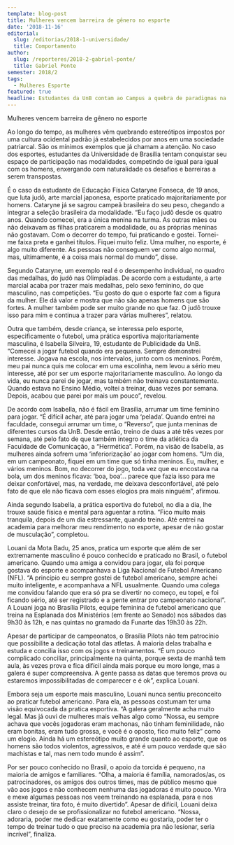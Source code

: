 ```yaml
---
template: blog-post
title: Mulheres vencem barreira de gênero no esporte
date: '2018-11-16'
editorial:
  slug: /editorias/2018-1-universidade/
  title: Comportamento
author:
  slug: /reporteres/2018-2-gabriel-ponte/
  title: Gabriel Ponte
semester: 2018/2
tags:
  - Mulheres Esporte
featured: true
headline: Estudantes da UnB contam ao Campus a quebra de paradigmas na prática esportiva
---
```

Mulheres vencem barreira de gênero no esporte

Ao longo do tempo, as mulheres vêm quebrando estereótipos impostos por uma cultura ocidental padrão já estabelecidos por anos em uma sociedade patriarcal. São os mínimos exemplos que já chamam a atenção. No caso dos esportes, estudantes da Universidade de Brasília tentam conquistar seu espaço de participação nas modalidades, competindo de igual para igual com os homens, enxergando com naturalidade os desafios e barreiras a serem transpostas.

É o caso da estudante de Educação Física Cataryne Fonseca, de 19 anos, que luta judô, arte marcial japonesa, esporte praticado majoritariamente por homens. Cataryne já se sagrou campeã brasileira do seu peso, chegando a integrar a seleção brasileira da modalidade. “Eu faço judô desde os quatro anos. Quando comecei, era a única menina na turma. As outras mães ou não deixavam as filhas praticarem a modalidade, ou as próprias meninas não gostavam. Com o decorrer do tempo, fui praticando e gostei. Tornei-me faixa preta e ganhei títulos. Fiquei muito feliz. Uma mulher, no esporte, é algo muito diferente. As pessoas não conseguem ver como algo normal, mas, ultimamente, é a coisa mais normal do mundo”, disse.

Segundo Cataryne, um exemplo real é o desempenho individual, no quadro das medalhas, do judô nas Olimpíadas. De acordo com a estudante, a arte marcial acaba por trazer mais medalhas, pelo sexo feminino, do que masculino, nas competições. “Eu gosto do que o esporte faz com a figura da mulher. Ele dá valor e mostra que não são apenas homens que são fortes. A mulher também pode ser muito grande no que faz. O judô trouxe isso para mim e continua a trazer para várias mulheres”, relatou.

Outra que também, desde criança, se interessa pelo esporte, especificamente o futebol, uma prática esportiva majoritariamente masculina, é Isabella Silveira, 19, estudante de Publicidade da UnB. “Comecei a jogar futebol quando era pequena. Sempre demonstrei interesse. Jogava na escola, nos intervalos, junto com os meninos. Porém, meu pai nunca quis me colocar em uma escolinha, nem levou a sério meu interesse, até por ser um esporte majoritariamente masculino. Ao longo da vida, eu nunca parei de jogar, mas também não treinava constantemente. Quando estava no Ensino Médio, voltei a treinar, duas vezes por semana. Depois, acabou que parei por mais um pouco”, revelou.

De acordo com Isabella, não é fácil em Brasília, arrumar um time feminino para jogar. “É difícil achar, até para jogar uma ‘pelada’. Quando entrei na faculdade, consegui arrumar um time, o “Reverso”, que junta meninas de diferentes cursos da UnB. Desde então, treino de duas a até três vezes por semana, até pelo fato de que também integro o time da atlética da Faculdade de Comunicação, a “Hermética”. Porém, na visão de Isabella, as mulheres ainda sofrem uma ‘inferiorização’ ao jogar com homens. “Um dia, em um campeonato, fiquei em um time que só tinha meninos. Eu, mulher, e vários meninos. Bom, no decorrer do jogo, toda vez que eu encostava na bola, um dos meninos ficava: ‘boa, boa’... parece que fazia isso para me deixar confortável, mas, na verdade, me deixava desconfortável, até pelo fato de que ele não ficava com esses elogios pra mais ninguém”, afirmou.

Ainda segundo Isabella, a prática esportiva do futebol, no dia a dia, lhe trouxe saúde física e mental para aguentar a rotina. “Fico muito mais tranquila, depois de um dia estressante, quando treino. Até entrei na academia para melhorar meu rendimento no esporte, apesar de não gostar de musculação”, completou.

Louani da Mota Badu, 25 anos, pratica um esporte que além de ser extremamente masculino é pouco conhecido e praticado no Brasil, o futebol americano. Quando uma amiga a convidou para jogar, ela foi porque gostava do esporte e acompanhava a Liga Nacional de Futebol Americano (NFL). “A princípio eu sempre gostei de futebol americano, sempre achei muito inteligente, e acompanhava a NFL usualmente. Quando uma colega me convidou falando que era só pra se divertir no começo, eu topei, e foi ficando sério, até ser registrado e a gente entrar pro campeonato nacional”. A Louani joga no Brasília Pilots, equipe feminina de futebol americano que treina na Esplanada dos Ministérios (em frente ao Senado) nos sábados das 9h30 às 12h, e nas quintas no gramado da Funarte das 19h30 às 22h.

Apesar de participar de campeonatos, o Brasília Pilots não tem patrocínio que possibilite a dedicação total das atletas. A maioria delas trabalha e estuda e concilia isso com os jogos e treinamentos. “É um pouco complicado conciliar, principalmente na quinta, porque sexta de manhã tem aula, às vezes prova e fica difícil ainda mais porque eu moro longe, mas a galera é super compreensiva. A gente passa as datas que teremos prova ou estaremos impossibilitadas de comparecer e é ok”, explica Louani.

Embora seja um esporte mais masculino, Louani nunca sentiu preconceito ao praticar futebol americano. Para ela, as pessoas costumam ter uma visão equivocada da pratica esportiva. “A galera geralmente acha muito legal. Mas já ouvi de mulheres mais velhas algo como “Nossa, eu sempre achava que vocês jogadoras eram machonas, não tinham feminilidade, não eram bonitas, eram tudo grossa, e você é o oposto, fico muito feliz” como um elogio. Ainda há um estereótipo muito grande quanto ao esporte, que os homens são todos violentos, agressivos, e até é um pouco verdade que são machistas e tal, mas nem todo mundo é assim”.

Por ser pouco conhecido no Brasil, o apoio da torcida é pequeno, na maioria de amigos e familiares. “Olha, a maioria é família, namorados/as, os patrocinadores, os amigos dos outros times, mas de público mesmo que vão aos jogos e não conhecem nenhuma das jogadoras é muito pouco. Vira e mexe algumas pessoas nos veem treinando na esplanada, para e nos assiste treinar, tira foto, é muito divertido”. Apesar de difícil, Louani deixa claro o desejo de se profissionalizar no futebol americano. “Nossa, adoraria, poder me dedicar exatamente como eu gostaria, poder ter o tempo de treinar tudo o que preciso na academia pra não lesionar, seria incrível”, finaliza.

![]()

![]()
